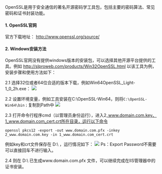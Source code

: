 OpenSSL是用于安全通信的著名开源密码学工具包，包括主要的密码算法、常见密码和证书封装功能。

#### 1. OpenSSL官网

官方下载地址： http://www.openssl.org/source/

#### 2. Windows安装方法

OpenSSL官网没有提供windows版本的安装包，可以选择其他开源平台提供的工具。例如 http://slproweb.com/products/Win32OpenSSL.html 
以该工具为例，安装步骤和使用方法如下：

2.1 选择32位或者64位合适的版本下载，例如Win64OpenSSL_Light-1_0_2h.exe：
![](http://imgcache.tcecqpoc.fsphere.cn/image/mccdn.qcloud.com/static/img/cc4da6cc001f66481967485fb6a035d6/openssl-1.png)

2.2 设置环境变量，例如工具安装在C:\OpenSSL-Win64，则将`C:\OpenSSL-Win64\bin；`复制到Path中
![](http://imgcache.tcecqpoc.fsphere.cn/image/mccdn.qcloud.com/static/img/48f68528c408e6b7f83956fed009f3b7/openssl-2.png)

2.3 打开命令行程序cmd（以管理员身份运行），进入2_www.domain.com.key、1_www.domain.com_cert.crt所在目录，运行以下命令
```
openssl pkcs12 -export -out www.domain.com.pfx -inkey 2_www.domain.com.key -in 1_www.domain.com_cert.crt
```
例如key和crt文件保存在 D:\ ，运行情况如下：
![](http://imgcache.tcecqpoc.fsphere.cn/image/mccdn.qcloud.com/static/img/2388c2fe32dc0bbe32347566fdfb6464/openssl-3.png)
Ps：Export Password不需要可以直接回车不进行输入。

2.4 则在 D:\ 已生成www.domain.com.pfx 文件，可以继续完成在IIS管理器中的证书安装。